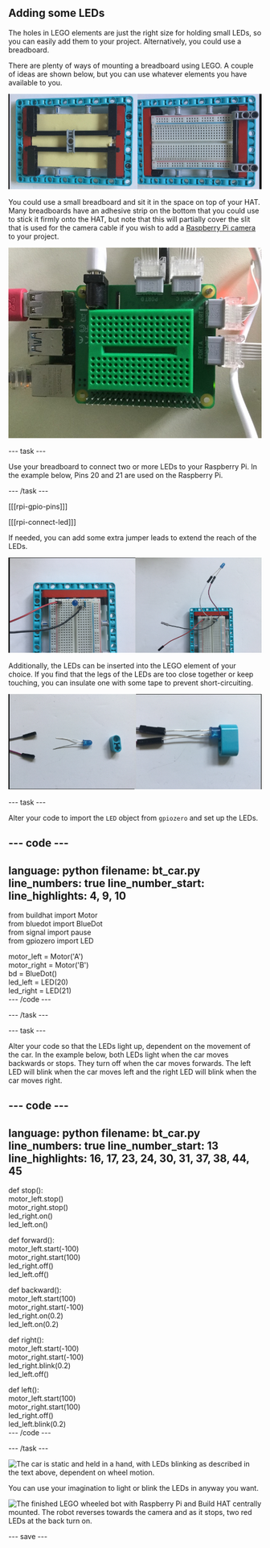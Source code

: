 ## Adding some LEDs

The holes in LEGO elements are just the right size for holding small LEDs, so you can easily add them to your project. Alternatively, you could use a breadboard.

There are plenty of ways of mounting a breadboard using LEGO. A couple of ideas are shown below, but you can use whatever elements you have available to you.

![A photo of a half-size breadboard mounted onto a LEGO plate. It is supported by LEGO beams underneath and then sandwiched into a frame at the sides to keep the top surface where components are plugged in, free.](images/big-breadboard.png)

You could use a small breadboard and sit it in the space on top of your HAT. Many breadboards have an adhesive strip on the bottom that you could use to stick it firmly onto the HAT, but note that this will partially cover the slit that is used for the camera cable if you wish to add a [Raspberry Pi camera](https://projects.raspberrypi.org/en/projects/getting-started-with-picamera) to your project.

![A photo of a green mini breadboard sitting on top of the Build HAT. It is a good fit, but does cover up the camera slit, which is next to the barrel jack on the HAT.](images/breadboard_on_hat.jpg)

--- task ---

Use your breadboard to connect two or more LEDs to your Raspberry Pi. In the example below, Pins 20 and 21 are used on the Raspberry Pi.

--- /task ---

[[[rpi-gpio-pins]]]

[[[rpi-connect-led]]]

If needed, you can add some extra jumper leads to extend the reach of the LEDs.

![Two photos of LEDs connected to a breadboard. On the left, the LED is stuck into the breadboard itself; on the right, it is attached using flying jumper leads.](images/legtolegs2.png)

Additionally, the LEDs can be inserted into the LEGO element of your choice. If you find that the legs of the LEDs are too close together or keep touching, you can insulate one with some tape to prevent short-circuiting.

![A photo of an LED inserted into a LEGO beam element.](images/ledsinlego.png)

--- task ---

Alter your code to import the `LED` object from `gpiozero` and set up the LEDs.

--- code ---
---
language: python
filename: bt_car.py
line_numbers: true
line_number_start: 
line_highlights: 4, 9, 10
---
from buildhat import Motor    
from bluedot import BlueDot    
from signal import pause     
from gpiozero import LED     

motor_left = Motor('A')     
motor_right = Motor('B')     
bd = BlueDot()     
led_left = LED(20)     
led_right = LED(21)     
--- /code ---

--- /task ---


--- task ---

Alter your code so that the LEDs light up, dependent on the movement of the car. In the example below, both LEDs light when the car moves backwards or stops. They turn off when the car moves forwards. The left LED will blink when the car moves left and the right LED will blink when the car moves right.

--- code ---
---
language: python
filename: bt_car.py
line_numbers: true
line_number_start: 13
line_highlights: 16, 17, 23, 24, 30, 31, 37, 38, 44, 45
---
def stop():    
      motor_left.stop()     
      motor_right.stop()    
      led_right.on()     
      led_left.on()


def forward():    
    motor_left.start(-100)    
    motor_right.start(100)    
    led_right.off()    
    led_left.off()    


def backward():    
    motor_left.start(100)    
    motor_right.start(-100)    
    led_right.on(0.2)    
    led_left.on(0.2)    


def right():    
    motor_left.start(-100)    
    motor_right.start(-100)    
    led_right.blink(0.2)    
    led_left.off()    


def left():    
    motor_left.start(100)    
    motor_right.start(100)    
    led_right.off()     
    led_left.blink(0.2)     
--- /code ---

--- /task ---

![The car is static and held in a hand, with LEDs blinking as described in the text above, dependent on wheel motion.](images/led_indicators.gif)

You can use your imagination to light or blink the LEDs in anyway you want.

![The finished LEGO wheeled bot with Raspberry Pi and Build HAT centrally mounted. The robot reverses towards the camera and as it stops, two red LEDs at the back turn on.](images/brake_lights.gif)

--- save ---
